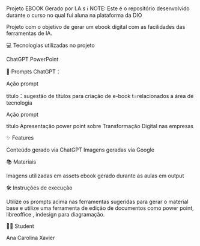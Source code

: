 Projeto EBOOK Gerado por I.A.s
ℹ️ NOTE: Este é o repositório desenvolvido durante o curso no qual fui aluna na plataforma da DIO

Projeto com o objetivo de gerar um ebook digital com as facilidades das ferramentas de IA. 

💻 Tecnologias utilizadas no projeto

ChatGPT
PowerPoint

🧠 Prompts
ChatGPT：

Ação	prompt

título：sugestão de títulos para criação de e-book t=relacionados a área de tecnologia

Ação	prompt

título	Apresentação power point sobre Transformação Digital nas empresas


✨ Features

Conteúdo gerado via ChatGPT
Imagens geradas via Google

📚 Materiais

Imagens utilizadas em assets
ebook gerado durante as aulas em output

🛠️ Instruções de execução

Utilize os prompts acima nas ferramentas sugeridas para gerar o material base e utilize uma ferramenta de edição de documentos como power point, libreoffice , indesign para diagramação.

👨‍💻 Student


   Ana Carolina Xavier
  
    




